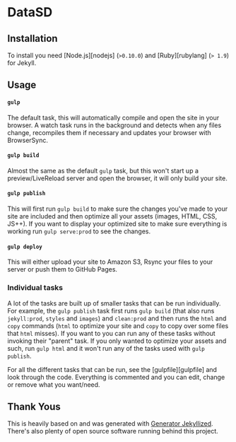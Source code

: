 # DataSD

## Installation

To install you need [Node.js][nodejs] (`>0.10.0`) and [Ruby][rubylang] (`> 1.9`)
for Jekyll.

## Usage

#### `gulp`

The default task, this will automatically compile and open the site in your browser. A watch task runs in the background and detects when any files change, recompiles them if necessary and updates your browser with BrowserSync.


#### `gulp build`

Almost the same as the default `gulp` task, but this won't start up a
preview/LiveReload server and open the browser, it will only build your site.

#### `gulp publish`

This will first run `gulp build` to make sure the changes you've made to your
site are included and then optimize all your assets (images, HTML, CSS, JS++).
If you want to display your optimized site to make sure everything is working
run `gulp serve:prod` to see the changes.

#### `gulp deploy`

This will either upload your site to Amazon S3, Rsync your files to your server
or push them to GitHub Pages.

### Individual tasks

A lot of the tasks are built up of smaller tasks that can be run individually.
For example, the `gulp publish` task first runs `gulp build` (that also runs
`jekyll:prod`, `styles` and `images`) and `clean:prod` and then runs the `html`
and `copy` commands (`html` to optimize your site and `copy` to copy over some
files that `html` misses). If you want to you can run any of these tasks without
invoking their "parent" task. If you only wanted to optimize your assets and
such, run `gulp html` and it won't run any of the tasks used with `gulp
publish`.

For all the different tasks that can be run, see the [gulpfile][gulpfile] and
look through the code. Everything is commented and you can edit, change or
remove what you want/need.


## Thank Yous
This is heavily based on and was generated with [Generator Jekyllized](https://github.com/sondr3/generator-jekyllized).  There's also plenty of open source software running behind this project.
